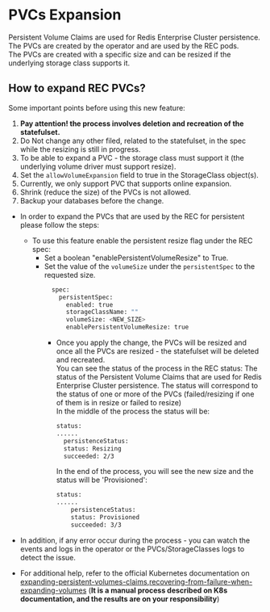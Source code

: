 # PVCs Expansion

Persistent Volume Claims are used for Redis Enterprise Cluster persistence.  
The PVCs are created by the operator and are used by the REC pods.  
The PVCs are created with a specific size and can be resized if the underlying storage class supports it.

## How to expand REC PVCs?

Some important points before using this new feature:
1. **Pay attention! the process involves deletion and recreation of the statefulset.**
2. Do Not change any other filed, related to the statefulset, in the spec while the resizing is still in progress.
3. To be able to expand a PVC - the storage class must support it (the underlying volume driver must support resize).
4. Set the `allowVolumeExpansion` field to true in the StorageClass object(s).
5. Currently, we only support PVC that supports online expansion.
6. Shrink (reduce the size) of the PVCs is not allowed.
7. Backup your databases before the change.

- In order to expand the PVCs that are used by the REC for persistent please follow the steps:
  - To use this feature enable the persistent resize flag under the REC spec:  
    - Set a boolean "enablePersistentVolumeResize" to True.
    - Set the value of the `volumeSize` under the `persistentSpec` to the requested size.
      ```bash
        spec:
          persistentSpec:
            enabled: true
            storageClassName: ""
            volumeSize: <NEW_SIZE>
            enablePersistentVolumeResize: true
      ```
      - Once you apply the change, the PVCs will be resized and once all the PVCs are resized - the statefulset will be deleted and recreated.  
      You can see the status of the process in the REC status:
      The status of the Persistent Volume Claims that are used for Redis Enterprise Cluster persistence.  The status will correspond
      to the status of one or more of the PVCs (failed/resizing if one of
      them is in resize or failed to resize)  
      In the middle of the process the status will be:
          ```bash
        status:
        ......
            persistenceStatus:
            status: Resizing
            succeeded: 2/3
        ```  
        In the end of the process, you will see the new size and the status will be 'Provisioned':
        ```bash
        status:
        ......
            persistenceStatus:
            status: Provisioned
            succeeded: 3/3
        ```

 - In addition, if any error occur during the process - you can watch the events and logs in the operator or the PVCs/StorageClasses logs to detect the issue.
 - For additional help, refer to the official Kubernetes documentation on [expanding-persistent-volumes-claims](https://kubernetes.io/docs/concepts/storage/persistent-volumes/#expanding-persistent-volumes-claims),[recovering-from-failure-when-expanding-volumes](https://kubernetes.io/docs/concepts/storage/persistent-volumes/#recovering-from-failure-when-expanding-volumes) (**It is a manual process described on K8s documentation, and the results are on your responsibility**) 


